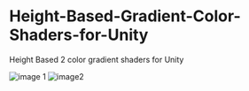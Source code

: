 # Height-Based-Gradient-Color-Shaders-for-Unity
Height Based 2 color gradient shaders for Unity

![image 1](https://i.imgur.com/v6rCs4c.png) ![image2](https://i.imgur.com/MxJc1Ir.png)
